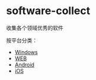 # software-collect

收集各个领域优秀的软件

按平台分类：

- [Windows](/Windows/TOC.md)
- [WEB](/WEB/TOC.md)
- [Android](/Android/TOC.md)
- [iOS](/iOS/TOC.md)

